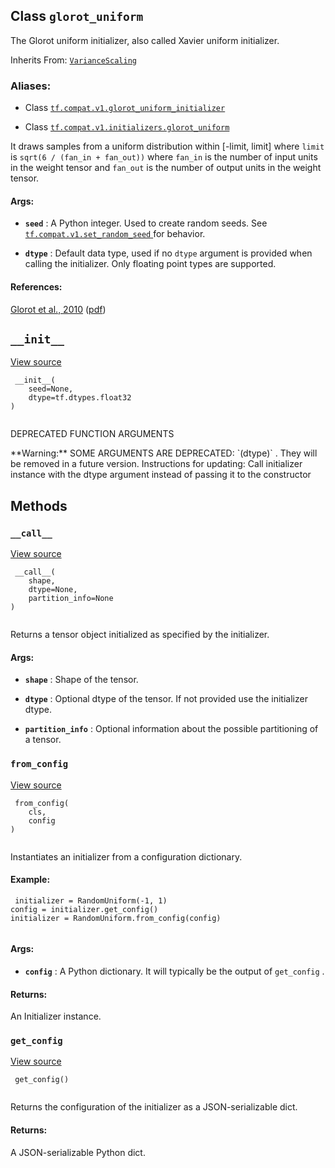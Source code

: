 

## Class  `glorot_uniform` 
The Glorot uniform initializer, also called Xavier uniform initializer.

Inherits From: [ `VarianceScaling` ](https://tensorflow.google.cn/api_docs/python/tf/compat/v1/keras/initializers/VarianceScaling)



### Aliases:

- Class [ `tf.compat.v1.glorot_uniform_initializer` ](/api_docs/python/tf/compat/v1/keras/initializers/glorot_uniform)

- Class [ `tf.compat.v1.initializers.glorot_uniform` ](/api_docs/python/tf/compat/v1/keras/initializers/glorot_uniform)

It draws samples from a uniform distribution within [-limit, limit]
where  `limit`  is  `sqrt(6 / (fan_in + fan_out))` 
where  `fan_in`  is the number of input units in the weight tensor
and  `fan_out`  is the number of output units in the weight tensor.



#### Args:

- **`seed`** : A Python integer. Used to create random seeds. See
[ `tf.compat.v1.set_random_seed` ](https://tensorflow.google.cn/api_docs/python/tf/compat/v1/set_random_seed) for behavior.

- **`dtype`** : Default data type, used if no  `dtype`  argument is provided when
calling the initializer. Only floating point types are supported.



#### References:
[Glorot et al., 2010](http://proceedings.mlr.press/v9/glorot10a.html)
([pdf](http://jmlr.org/proceedings/papers/v9/glorot10a/glorot10a.pdf))



##  `__init__` 
[View source](https://github.com/tensorflow/tensorflow/blob/r2.0/tensorflow/python/ops/init_ops.py#L1242-L1247)



```
 __init__(
    seed=None,
    dtype=tf.dtypes.float32
)
 
```

DEPRECATED FUNCTION ARGUMENTS


<aside class="warning">**Warning:**  SOME ARGUMENTS ARE DEPRECATED:  `(dtype)` . They will be removed in a future version.
Instructions for updating:
Call initializer instance with the dtype argument instead of passing it to the constructor</aside>


## Methods


###  `__call__` 
[View source](https://github.com/tensorflow/tensorflow/blob/r2.0/tensorflow/python/ops/init_ops.py#L508-L533)



```
 __call__(
    shape,
    dtype=None,
    partition_info=None
)
 
```

Returns a tensor object initialized as specified by the initializer.



#### Args:

- **`shape`** : Shape of the tensor.

- **`dtype`** : Optional dtype of the tensor. If not provided use the initializer
dtype.

- **`partition_info`** : Optional information about the possible partitioning of a
tensor.



###  `from_config` 
[View source](https://github.com/tensorflow/tensorflow/blob/r2.0/tensorflow/python/ops/init_ops.py#L78-L97)



```
 from_config(
    cls,
    config
)
 
```

Instantiates an initializer from a configuration dictionary.



#### Example:


```
 initializer = RandomUniform(-1, 1)
config = initializer.get_config()
initializer = RandomUniform.from_config(config)
 
```



#### Args:

- **`config`** : A Python dictionary. It will typically be the output of
 `get_config` .



#### Returns:
An Initializer instance.



###  `get_config` 
[View source](https://github.com/tensorflow/tensorflow/blob/r2.0/tensorflow/python/ops/init_ops.py#L1249-L1250)



```
 get_config()
 
```

Returns the configuration of the initializer as a JSON-serializable dict.



#### Returns:
A JSON-serializable Python dict.

